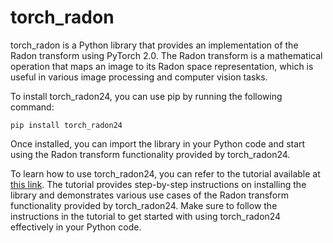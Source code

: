 # torch_radon

torch_radon is a Python library that provides an implementation of the Radon transform using PyTorch 2.0. The Radon transform is a mathematical operation that maps an image to its Radon space representation, which is useful in various image processing and computer vision tasks.

To install torch_radon24, you can use pip by running the following command:

```
pip install torch_radon24
```

Once installed, you can import the library in your Python code and start using the Radon transform functionality provided by torch_radon24.
<!-- write tutorial usage -->
To learn how to use torch_radon24, you can refer to the tutorial available at [this link](https://github.com/QBioImaging/torch_radon24/blob/main/tutorial_usage.ipynb). The tutorial provides step-by-step instructions on installing the library and demonstrates various use cases of the Radon transform functionality provided by torch_radon24. Make sure to follow the instructions in the tutorial to get started with using torch_radon24 effectively in your Python code.